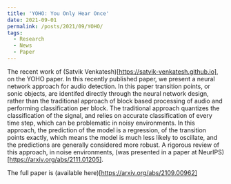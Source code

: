 ```yaml
---
title: 'YOHO: You Only Hear Once'
date: 2021-09-01
permalink: /posts/2021/09/YOHO/
tags:
  - Research
  - News
  - Paper
---
```


The recent work of (Satvik Venkatesh)[https://satvik-venkatesh.github.io], on the YOHO paper. In this recently published paper, we present a neural network approach for audio detection. In this paper transition points, or sonic objects, are identifed directly through the neural network design, rather than the traditional approach of block based processing of audio and performing classification per block. The traditional approach quantizes the classification of the signal, and relies on accurate classification of every time step, which can be problematic in noisy environments. In this approach, the prediction of the model is a regression, of the transition points exactly, which means the model is much less likely to oscillate, and the predictions are generally considered more robust. A rigorous review of this approach, in noise environments, (was presented in a paper at NeurIPS)[https://arxiv.org/abs/2111.01205].

The full paper is (available here)[https://arxiv.org/abs/2109.00962]
